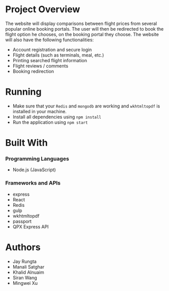 # Project Overview
The website will display comparisons between flight prices from several popular online booking portals. The user will then be redirected to book the flight option he chooses, on the booking portal they choose. The website will also have the following functionalities:

- Account registration and secure login
- Flight details (such as terminals, meal, etc.)
- Printing searched flight information
- Flight reviews / comments
- Booking redirection

# Running
- Make sure that your `Redis` and `mongodb` are working and `wkhtmltopdf` is installed in your machine.
- Install all dependencies using `npm install`
- Run the application using `npm start`

# Built With

### Programming Languages
- Node.js (JavaScript)

### Frameworks and APIs
- express
- React
- Redis
- gulp
- wkhtmltopdf
- passport
- QPX Express API

# Authors
- Jay Rungta
- Manali Satghar
- Khalid Alnuaim
- Siran Wang
- Mingwei Xu
